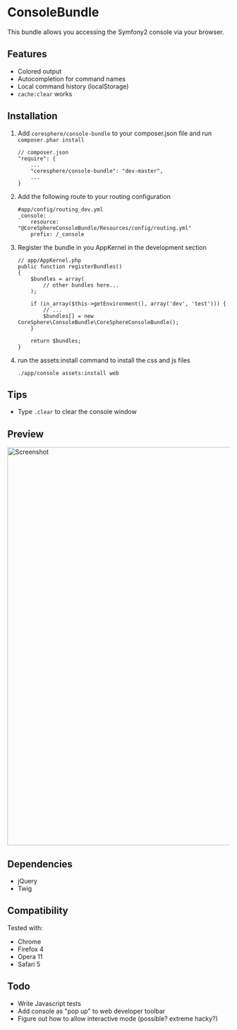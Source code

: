 ConsoleBundle
=============

This bundle allows you accessing the Symfony2 console via your browser.

Features
--------

 * Colored output
 * Autocompletion for command names
 * Local command history (localStorage)
 * ```cache:clear``` works

Installation
------------

 1. Add ```coresphere/console-bundle``` to your composer.json file and run ```composer.phar install```

        // composer.json
        "require": {
            ...
            "coresphere/console-bundle": "dev-master",
            ...
        }

 2. Add the following route to your routing configuration

        #app/config/routing_dev.yml
        _console:
            resource: "@CoreSphereConsoleBundle/Resources/config/routing.yml"
            prefix: /_console

 3. Register the bundle in you AppKernel in the development section

        // app/AppKernel.php
        public function registerBundles()
        {
            $bundles = array(
                // other bundles here...
            );

            if (in_array($this->getEnvironment(), array('dev', 'test'))) {
                // ...
                $bundles[] = new CoreSphere\ConsoleBundle\CoreSphereConsoleBundle();
            }

            return $bundles;
        }

 4. run the assets:install command to install the css and js files

        ./app/console assets:install web

Tips
----

 * Type ```.clear``` to clear the console window

Preview
-------

<img src="http://static.laszlokorte.de/github/coresphere_console.png" width="900" alt="Screenshot" />

Dependencies
------------

 * jQuery
 * Twig

Compatibility
-------------

Tested with:

 * Chrome
 * Firefox 4
 * Opera 11
 * Safari 5

Todo
----

 * Write Javascript tests
 * Add console as "pop up" to web developer toolbar
 * Figure out how to allow interactive mode (possible? extreme hacky?)
